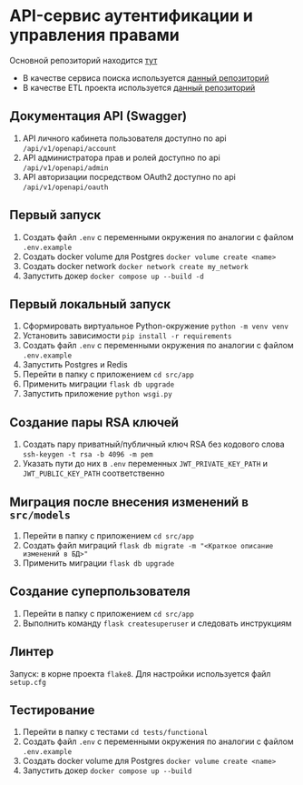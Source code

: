 # API-сервис аутентификации и управления правами

Основной репозиторий находится [тут](https://github.com/mikhail349/Auth_sprint_2)

- В качестве сервиса поиска используется [данный репозиторий](https://github.com/mikhail349/Async_API_sprint_2)
- В качестве ETL проекта используется [данный репозиторий](https://github.com/mikhail349/new_admin_panel_sprint_3)

## Документация API (Swagger)

1. API личного кабинета пользователя доступно по api `/api/v1/openapi/account`
2. API администратора прав и ролей доступно по api `/api/v1/openapi/admin`
3. API авторизации посредством OAuth2 доступно по api `/api/v1/openapi/oauth`

## Первый запуск

1. Создать файл `.env` с переменными окружения по аналогии с файлом `.env.example`
2. Создать docker volume для Postgres `docker volume create <name>`
3. Создать docker network `docker network create my_network`
4. Запустить докер `docker compose up --build -d`

## Первый локальный запуск

1. Сформировать виртуальное Python-окружение `python -m venv venv`
2. Установить зависимости `pip install -r requirements`
3. Создать файл `.env` с переменными окружения по аналогии с файлом `.env.example`
4. Запустить Postgres и Redis
5. Перейти в папку с приложением `cd src/app`
6. Применить миграции `flask db upgrade`
7. Запустить приложение `python wsgi.py`

## Создание пары RSA ключей

1. Создать пару приватный/публичный ключ RSA без кодового слова `ssh-keygen -t rsa -b 4096 -m pem`
2. Указать пути до них в `.env` переменных `JWT_PRIVATE_KEY_PATH` и `JWT_PUBLIC_KEY_PATH` соответственно

## Миграция после внесения изменений в `src/models`

1. Перейти в папку с приложением `cd src/app`
2. Создать файл миграций `flask db migrate -m "<Краткое описание изменений в БД>"`
3. Применить миграции `flask db upgrade`

## Создание суперпользователя

1. Перейти в папку с приложением `cd src/app`
2. Выполнить команду `flask createsuperuser` и следовать инструкциям

## Линтер

Запуск: в корне проекта `flake8`. Для настройки используется файл `setup.cfg`

## Тестирование

1. Перейти в папку с тестами `cd tests/functional`
2. Создать файл `.env` с переменными окружения по аналогии с файлом `.env.example`
3. Создать docker volume для Postgres `docker volume create <name>`
4. Запустить докер `docker compose up --build`